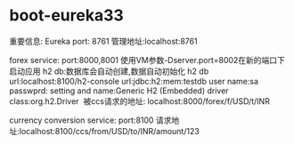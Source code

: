# boot-eureka33
重要信息:
Eureka 
  port: 8761
  管理地址:localhost:8761
  
forex service:
  port:8000,8001 使用VM参数-Dserver.port=8002在新的端口下启动应用
  h2 db:数据库会自动创建,数据自动初始化
  h2 db url:localhost:8100/h2-console
  url:jdbc:h2:mem:testdb
  user name:sa
  passwprd:
  setting and name:Generic H2 (Embedded)
  driver class:org.h2.Driver
  被ccs请求的地址: localhost:8000/forex/f/USD/t/INR

currency conversion service:
  port:8100
  请求地址:localhost:8100/ccs/from/USD/to/INR/amount/123

  
  
  
